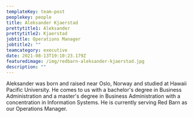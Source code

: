 ```yaml
---
templateKey: team-post
peoplekey: people
title: Aleksander Kjaerstad
prettytitle1: Aleksander
prettytitle2: Kjaerstad
jobtitle: Operations Manager
jobtitle2: ""
teamcategory: executive
date: 2021-08-13T19:10:23.179Z
featuredimage: /img/redbarn-aleksander-kjaerstad.jpg
description: ""
---
```

Aleksander was born and raised near Oslo, Norway and studied at Hawaii Pacific University.  He comes to us with a bachelor's degree in Business Administration and a master's degree in Business Administration with a concentration in Information Systems.  He is currently serving Red Barn as our Operations Manager.